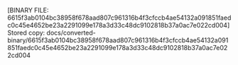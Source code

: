[BINARY FILE: 6615f3ab0104bc38958f678aad807c961316b4f3cfccb4ae54132a091851faedc0c45e4652be23a2291099e178a3d33c48dc9102818b37a0ac7e022cd004]
Stored copy: docs/converted-binary/6615f3ab0104bc38958f678aad807c961316b4f3cfccb4ae54132a091851faedc0c45e4652be23a2291099e178a3d33c48dc9102818b37a0ac7e022cd004
